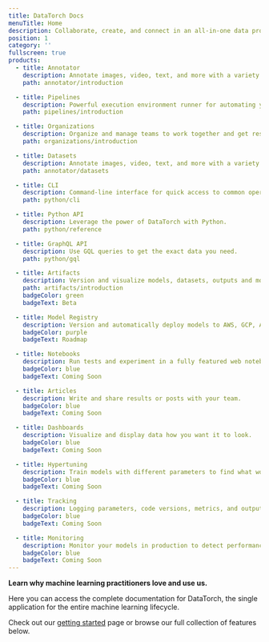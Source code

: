 ```yaml
---
title: DataTorch Docs
menuTitle: Home
description: Collaborate, create, and connect in an all-in-one data processing suite!
position: 1
category: ''
fullscreen: true
products:
  - title: Annotator
    description: Annotate images, video, text, and more with a variety of annotation types.
    path: annotator/introduction

  - title: Pipelines
    description: Powerful execution environment runner for automating your ML lifecycle.
    path: pipelines/introduction

  - title: Organizations
    description: Organize and manage teams to work together and get results fast.
    path: organizations/introduction

  - title: Datasets
    description: Annotate images, video, text, and more with a variety of annotation types.
    path: annotator/datasets

  - title: CLI
    description: Command-line interface for quick access to common operations.
    path: python/cli

  - title: Python API
    description: Leverage the power of DataTorch with Python.
    path: python/reference

  - title: GraphQL API
    description: Use GQL queries to get the exact data you need.
    path: python/gql

  - title: Artifacts
    description: Version and visualize models, datasets, outputs and more.
    path: artifacts/introduction
    badgeColor: green
    badgeText: Beta

  - title: Model Registry
    description: Version and automatically deploy models to AWS, GCP, Azure and more.
    badgeColor: purple
    badgeText: Roadmap

  - title: Notebooks
    description: Run tests and experiment in a fully featured web notebook.
    badgeColor: blue
    badgeText: Coming Soon

  - title: Articles
    description: Write and share results or posts with your team.
    badgeColor: blue
    badgeText: Coming Soon

  - title: Dashboards
    description: Visualize and display data how you want it to look.
    badgeColor: blue
    badgeText: Coming Soon

  - title: Hypertuning
    description: Train models with different parameters to find what works best.
    badgeColor: blue
    badgeText: Coming Soon

  - title: Tracking
    description: Logging parameters, code versions, metrics, and output files.
    badgeColor: blue
    badgeText: Coming Soon

  - title: Monitoring
    description: Monitor your models in production to detect performance and drift.
    badgeColor: blue
    badgeText: Coming Soon
---
```


<strong>Learn why machine learning practitioners love and use us.</strong>

Here you can access the complete documentation for DataTorch, the single
application for the entire machine learning lifecycle.

Check out our [getting started](/getting-started) page or browse our full collection of features below.

<products header="Explore by product" :products="products"></products>
